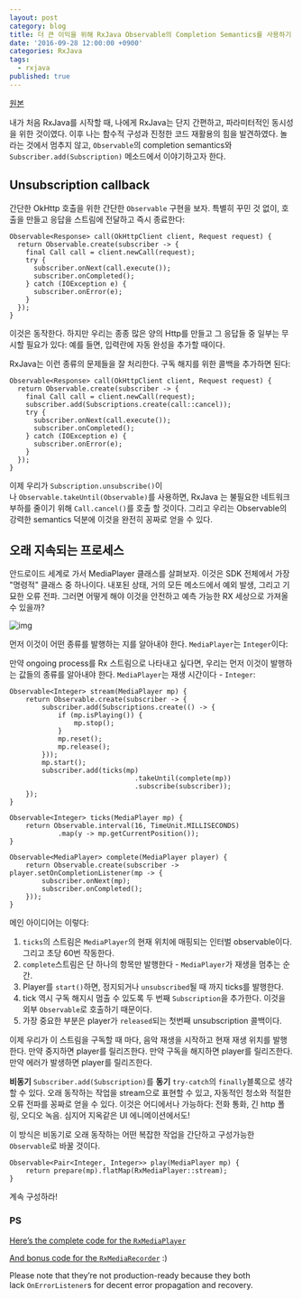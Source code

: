 ```yaml
---
layout: post
category: blog
title: 더 큰 이익을 위해 RxJava Observable의 Completion Semantics를 사용하기
date: '2016-09-28 12:00:00 +0900'
categories: RxJava
tags:
  - rxjava
published: true
---
```


[원본](http://adelnizamutdinov.github.io/blog/2015/01/23/using-rxjavas-observable-semantics-for-greater-good/)

내가 처음 RxJava를 시작할 때, 나에게 RxJava는 단지 간편하고, 파라미터적인 동시성을 위한 것이였다. 이후 나는 함수적 구성과 진정한 코드 재활용의 힘을 발견하였다. 놀라는 것에서 멈추지 않고, `Observable`의 completion semantics와 `Subscriber.add(Subscription)` 메소드에서 이야기하고자 한다.

## Unsubscription callback

간단한 OkHttp 호출을 위한 간단한 `Observable` 구현을 보자. 특별히 꾸민 것 없이, 호출을 만들고 응답을 스트림에 전달하고 즉시 종료한다:

    Observable<Response> call(OkHttpClient client, Request request) {
      return Observable.create(subscriber -> {
        final Call call = client.newCall(request);
        try {
          subscriber.onNext(call.execute());
          subscriber.onCompleted();
        } catch (IOException e) {
          subscriber.onError(e);
        }
      });
    }

이것은 동작한다. 하지만 우리는 종종 많은 양의 Http를 만들고 그 응답들 중 일부는 무시할 필요가 있다: 예를 들면, 입력란에 자동 완성을 추가할 때이다.

RxJava는 이런 종류의 문제들을 잘 처리한다. 구독 해지를 위한 콜백을 추가하면 된다:

    Observable<Response> call(OkHttpClient client, Request request) {
      return Observable.create(subscriber -> {
        final Call call = client.newCall(request);
        subscriber.add(Subscriptions.create(call::cancel));
        try {
          subscriber.onNext(call.execute());
          subscriber.onCompleted();
        } catch (IOException e) {
          subscriber.onError(e);
        }
      });
    }

이제 우리가 `Subscription.unsubscribe()`이나 `Observable.takeUntil(Observable)`를 사용하면, RxJava 는 불필요한 네트워크 부하를 줄이기 위해 `Call.cancel()`를 호출 할 것이다. 그리고 우리는 Observable의 강력한 semantics 덕분에 이것을 완전히 꽁짜로 얻을 수 있다.

## 오래 지속되는 프로세스

안드로이드 세계로 가서 MediaPlayer 클래스를 살펴보자. 이것은 SDK 전체에서 가장 "명령적" 클래스 중 하나이다. 내포된 상태, 거의 모든 메소드에서 예외 발생, 그리고  기묘한 오류 전파. 그러면 어떻게 해야 이것을 안전하고 예측 가능한 RX 세상으로 가져올 수 있을까?

![img](http://developer.android.com/images/mediaplayer_state_diagram.gif)

먼저 이것이 어떤 종류를 발행하는 지를 알아내야 한다. `MediaPlayer`는 `Integer`이다:

만약 ongoing process를 Rx 스트림으로 나타내고 싶다면, 우리는 먼저 이것이 발행하는 값들의 종류를 알아내야 한다. `MediaPlayer`는 재생 시간이다 - `Integer`:

    Observable<Integer> stream(MediaPlayer mp) {
        return Observable.create(subscriber -> {
            subscriber.add(Subscriptions.create(() -> {
                if (mp.isPlaying()) {
                    mp.stop();
                }
                mp.reset();
                mp.release();
            }));
            mp.start();
            subscriber.add(ticks(mp)
                                   .takeUntil(complete(mp))
                                   .subscribe(subscriber));
        });
    }

    Observable<Integer> ticks(MediaPlayer mp) {
        return Observable.interval(16, TimeUnit.MILLISECONDS)
                .map(y -> mp.getCurrentPosition());
    }

    Observable<MediaPlayer> complete(MediaPlayer player) {
        return Observable.create(subscriber -> player.setOnCompletionListener(mp -> {
            subscriber.onNext(mp);
            subscriber.onCompleted();
        }));
    }

메인 아이디어는 이렇다:

1. `ticks`의 스트림은 `MediaPlayer`의 현재 위치에 매핑되는 인터벌 observable이다. 그리고 초당 60번 작동한다.
2. `complete`스트림은 단 하나의 항목만 발행한다 - `MediaPlayer`가 재생을 멈추는 순간.
3. Player를 `start()`하면, 정지되거나 `unsubscribed`될 때 까지 ticks를 발행한다.
4. tick 역시 구독 해지시 멈출 수 있도록 두 번째 `Subscription`을 추가한다. 이것을 외부 `Observable`로 호출하기 때문이다.
5. 가장 중요한 부분은 player가 `released`되는 첫번째 unsubscription 콜백이다.

이제 우리가 이 스트림을 구독할 때 마다, 음악 재생을 시작하고 현재 재생 위치를 발행한다. 만약 중지하면 player를 릴리즈한다. 만약 구독을 해지하면 player를 릴리즈한다. 만약 에러가 발생하면 player를 릴리즈한다.

**비동기** `Subscriber.add(Subscription)`를 **동기** `try-catch`의 `finally`블록으로 생각할 수 있다. 오래 동작하는 작업을 stream으로 표현할 수 있고, 자동적인 청소와 적절한 오류 전파를 꽁짜로 얻을 수 있다. 이것은 어디에서나 가능하다: 전화 통화, 긴 http 폴링, 오디오 녹음. 심지어 지옥같은 UI 에니메이션에서도!

이 방식은 비동기로 오래 동작하는 어떤 복잡한 작업을 간단하고 구성가능한 `Observable`로 바꿀 것이다.

    Observable<Pair<Integer, Integer>> play(MediaPlayer mp) {
        return prepare(mp).flatMap(RxMediaPlayer::stream);
    }

계속 구성하라!

### PS

[Here’s the complete code for the `RxMediaPlayer`](https://gist.github.com/adelnizamutdinov/8bc276f2eda05536bf0c)

[And bonus code for the `RxMediaRecorder`](https://gist.github.com/adelnizamutdinov/d1a99de548ee9629513d) :)

Please note that they’re not production-ready because they both lack `OnErrorListener`s for decent error propagation and recovery.

